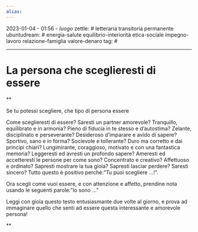 ```yaml
---
alias: 
---
```

2023-01-04 - 01:56 - *luogo*
zettle: # letteraria transitoria permanente
ubuntudream: # energia-salute equilibrio-interiorità etica-sociale impegno-lavoro relazione-famiglia valore-denaro 
tag: #

---
# La persona che sceglieresti di essere

**

Se tu potessi scegliere, che tipo di persona essere

Come sceglieresti di essere? Saresti un partner amorevole? Tranquillo, equilibrato e in armonia? Pieno di fiducia in te stesso e d’autostima? Zelante, disciplinato e perseverante? Desideroso d’imparare e avido di sapere? Sportivo, sano e in forma? Socievole e tollerante? Duro ma corretto e dai principi chiari? Lungimirante, coraggioso, motivato e con una fantastica memoria? Leggeresti ed avresti un profondo sapere? Ameresti ed accetteresti le persone per come sono? Concentrato e creativo? Affettuoso e ordinato? Sapresti mostrare la tua gioia? Sapresti lasciar perdere? Saresti sincero? Tutto questo è positivo perché:”Tu puoi scegliere …!”.

Ora scegli come vuoi essere, e con attenzione e affetto, prendine nota usando le seguenti parole:”Io sono …”

Leggi con gioia questo testo entusiasmante due volte al giorno, e prova ad immaginare quello che senti ad essere questa interessante e amorevole persona!

**
